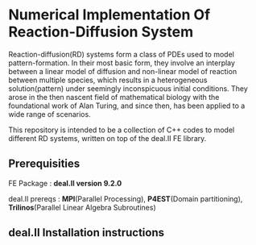 # Numerical Implementation Of Reaction-Diffusion System

Reaction-diffusion(RD) systems form a class of PDEs used to model pattern-formation. In their most basic form, they involve an interplay between
a linear model of diffusion and non-linear model of reaction between multiple species, which results in a heterogeneous solution(pattern)
under seemingly inconspicuous initial conditions. They arose in the then nascent field of mathematical biology with the foundational work
of Alan Turing, and since then, has been applied to a wide range of scenarios.

This repository is intended to be a collection of C++ codes to model different RD systems, written on top of the deal.II FE library. 

## Prerequisities 
FE Package : **deal.II version 9.2.0**

deal.II prereqs : **MPI**(Parallel Processing), **P4EST**(Domain partitioning), **Trilinos**(Parallel Linear Algebra Subroutines)

## deal.II Installation instructions






